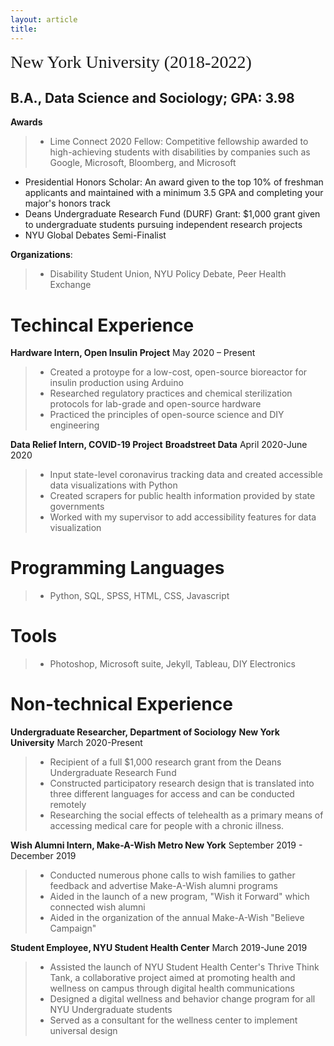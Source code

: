 ```yaml
---
layout: article
title:
---
```


<span style="font-family:Century Gothic; font-size:2em;">New York University (2018-2022)</span>
<br /> 
## B.A., Data Science and Sociology; GPA: 3.98

**Awards**
> * Lime Connect 2020 Fellow:
	Competitive fellowship awarded to high-achieving students with disabilities by companies such as Google, Microsoft, Bloomberg, and Microsoft
* Presidential Honors Scholar:
	An award given to the top 10% of freshman applicants and maintained with a minimum 3.5 GPA and completing your major's honors track
* Deans Undergraduate Research Fund (DURF) Grant:
	$1,000 grant given to undergraduate students pursuing independent research projects
* NYU Global Debates Semi-Finalist
 
 **Organizations**: 
 > * Disability Student Union, NYU Policy Debate, Peer Health Exchange

# Techincal Experience

**Hardware Intern, Open Insulin Project**
              May 2020 – Present
> * Created a protoype for a low-cost, open-source bioreactor for insulin production using Arduino
> * Researched regulatory practices and chemical sterilization protocols for lab-grade and open-source hardware
> * Practiced the principles of open-source science and DIY engineering

**Data Relief Intern, COVID-19 Project**
**Broadstreet Data**     April 2020-June 2020
> * Input state-level coronavirus tracking data and created accessible data visualizations with Python
> * Created scrapers for public health information provided by state governments
> * Worked with my supervisor to add accessibility features for data visualization

# Programming Languages

   > * Python, SQL, SPSS, HTML, CSS, Javascript 

# Tools 

> * Photoshop, Microsoft suite, Jekyll, Tableau, DIY Electronics

# Non-technical Experience

**Undergraduate Researcher, Department of Sociology**
**New York University**   March 2020-Present
> * Recipient of a full $1,000 research grant from the Deans Undergraduate Research Fund 
> * Constructed participatory research design that is translated into three different languages for access and can be conducted remotely
> * Researching the social effects of telehealth as a primary means of accessing medical care for people with a chronic illness. 

**Wish Alumni Intern, Make-A-Wish Metro New York**
September 2019 - December 2019
> * Conducted numerous phone calls to wish families to gather feedback and advertise Make-A-Wish alumni programs
> * Aided in the launch of a new program, "Wish it Forward" which connected wish alumni
> * Aided in the organization of the annual Make-A-Wish "Believe Campaign"

**Student Employee, NYU Student Health Center**
March 2019-June 2019
> * Assisted the launch of NYU Student Health Center's Thrive Think Tank, a collaborative project aimed at promoting health and wellness on campus through digital health communications
> * Designed a digital wellness and behavior change program for all NYU Undergraduate students
> * Served as a consultant for the wellness center to implement universal design

     
